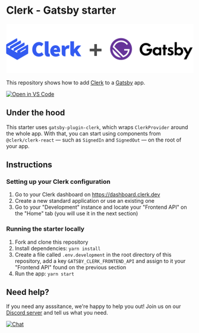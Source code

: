 # Clerk - Gatsby starter

<img src="./docs/logo.png" />

This repository shows how to add [Clerk](https://clerk.dev) to a [Gatsby](https://gatsbyjs.com/) app.

[![Open in VS Code](https://open.vscode.dev/badges/open-in-vscode.svg)](https://open.vscode.dev/clerkinc/clerk-gatsby-starter)

## Under the hood

This starter uses `gatsby-plugin-clerk`, which wraps `ClerkProvider` around the whole app. With that, you can start using components from `@clerk/clerk-react` — such as `SignedIn` and `SignedOut` — on the root of your app.

## Instructions

### Setting up your Clerk configuration

1. Go to your Clerk dashboard on https://dashboard.clerk.dev
2. Create a new standard application or use an existing one
3. Go to your "Development" instance and locate your "Frontend API" on the "Home" tab (you will use it in the next section)

### Running the starter locally

1. Fork and clone this repository
2. Install dependencies: `yarn install`
3. Create a file called `.env.development` in the root directory of this repository, add a key `GATSBY_CLERK_FRONTEND_API` and assign to it your "Frontend API" found on the previous section
4. Run the app: `yarn start`

## Need help?

If you need any asssitance, we're happy to help you out! Join us on our [Discord server](https://discord.gg/YRHz4h4whV) and tell us what you need.

[![Chat](https://img.shields.io/badge/Discord-7289DA?style=for-the-badge&logo=discord&logoColor=white)](https://discord.gg/YRHz4h4whV)
